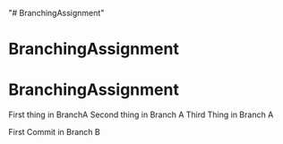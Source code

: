 "# BranchingAssignment" 
# BranchingAssignment
# BranchingAssignment


First thing in BranchA
Second thing in Branch A 
Third Thing in Branch A

First Commit in Branch B